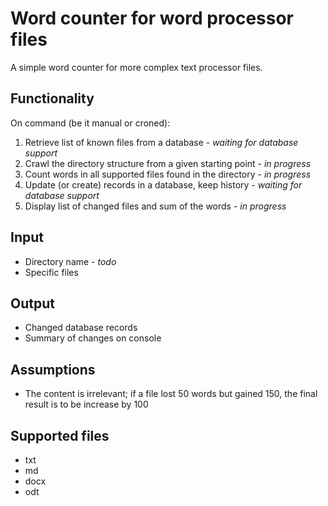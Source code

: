 # Word counter for word processor files

A simple word counter for more complex text processor files.

## Functionality

On command (be it manual or croned):

1. Retrieve list of known files from a database - _waiting for database support_
2. Crawl the directory structure from a given starting point - _in progress_
3. Count words in all supported files found in the directory - _in progress_
4. Update (or create) records in a database, keep history - _waiting for database support_
5. Display list of changed files and sum of the words - _in progress_

## Input

* Directory name - _todo_
* Specific files

## Output

* Changed database records
* Summary of changes on console

## Assumptions

* The content is irrelevant; if a file lost 50 words but gained 150, the final result is to be increase by 100

## Supported files

* txt
* md
* docx
* odt

